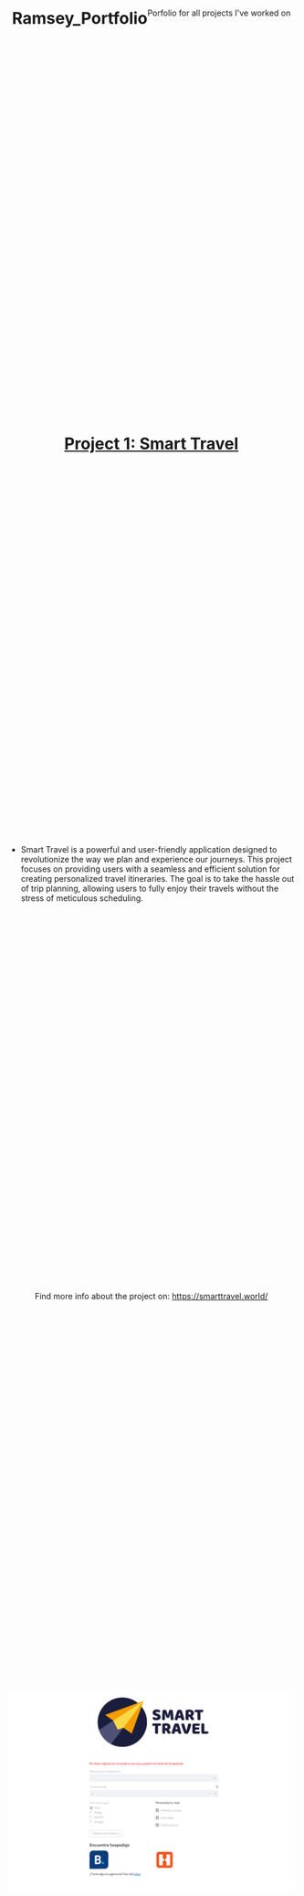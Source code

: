 # Ramsey_Portfolio
Porfolio for all projects I've worked on

# [Project 1: Smart Travel](https://github.com/dbolivar9/SmartTravel)
* Smart Travel is a powerful and user-friendly application designed to revolutionize the way we plan and experience our journeys. This project focuses on providing users with a seamless and efficient solution for creating personalized travel itineraries. The goal is to take the hassle out of trip planning, allowing users to fully enjoy their travels without the stress of meticulous scheduling.

Find more info about the project on: https://smarttravel.world/

![](https://github.com/Ramsey94/Ramsey_Portfolio/blob/main/images/stpg.png)
<!DOCTYPE html>
<html lang="en">
<head>
    <meta charset="UTF-8">
    <meta name="viewport" content="width=device-width, initial-scale=1.0">
    <title>Image Grid</title>
    <style>
        body {
            display: flex;
            flex-wrap: wrap;
            justify-content: center;
            align-items: center;
            height: 100vh;
            margin: 0;
        }

        img {
            max-width: 100%;
            height: auto;
            margin: 10px;
        }
    </style>
</head>
<body>

    <img src="app_clima_cloudy.png" alt="Picture1" width="300" height="200">
    <img src="app_clima_snow.png" alt="Picture2" width="300" height="200">
    <!-- Add the other two images here with similar img tags -->

</body>
</html>


# [Project 2: Weather widget ](https://github.com/Ramsey94/weather_widget)
* A dynamic and interactive application designed with React. This innovative widget seamlessly integrates with the OpenWeather's "Weather API" to retrieve real-time weather information from various locations. The user-friendly interface presents a visually appealing display of climate conditions, enhancing the user experience with interactive widgets that adapt to the specific weather of the chosen location. Whether it's sunny skies, rain, or snow, the Weather Widget provides an engaging and informative way to stay updated on the ever-changing atmospheric conditions.

Find more Info about the API here: https://openweathermap.org/api

<div align="center">
  <img src="https://github.com/Ramsey94/Ramsey_Portfolio/blob/main/images/app_clima_cloudy.png" alt="App Clima Cloudy" width="300"/>
  <img src="https://github.com/Ramsey94/Ramsey_Portfolio/blob/main/images/app_clima_snow.png" alt="App Clima Snow" width="300"/>
</div>

# [Project 3: Auditive tool for music students](https://github.com/Ramsey94/SingIt)
* Audiovisual tool for the study of music theory, aimed at students of a higher education music program, focused on improving the tuning and rhythmic precision.
* Engineered comparing fundamental frequency of voice while singing agains MIDI references
* Real time evaluation of pitch against reference using Matlab lenguage 

![](https://github.com/Ramsey94/Ramsey_Portfolio/blob/main/images/SingItFrontView.png)


# [Project 4: Audio Analyzis tool for feature extraction and silence removal](https://github.com/Ramsey94/AudioProcessing)
* Windows desktop app python based to remove silences from multiple audios at the time using Librosa
* Modern looking GUI design using Tkinter
* Automatic feature extraction of reading time
* Report generation about signal cleaning

![](https://github.com/Ramsey94/Ramsey_Portfolio/blob/main/images/analyzeit.png)
